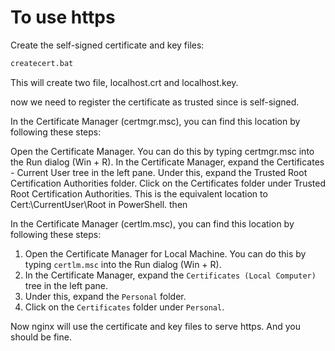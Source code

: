 # To use https

Create the self-signed certificate and key files:

``` bash
createcert.bat
```

This will create two file, localhost.crt and localhost.key.

now we need to register the certificate as trusted since is self-signed.

In the Certificate Manager (certmgr.msc), you can find this location by following these steps:

Open the Certificate Manager. You can do this by typing certmgr.msc into the Run dialog (Win + R).
In the Certificate Manager, expand the Certificates - Current User tree in the left pane.
Under this, expand the Trusted Root Certification Authorities folder.
Click on the Certificates folder under Trusted Root Certification Authorities. This is the equivalent location to Cert:\CurrentUser\Root in PowerShell.
then

In the Certificate Manager (certlm.msc), you can find this location by following these steps:

1. Open the Certificate Manager for Local Machine. You can do this by typing `certlm.msc` into the Run dialog (Win + R).
2. In the Certificate Manager, expand the `Certificates (Local Computer)` tree in the left pane.
3. Under this, expand the `Personal` folder.
4. Click on the `Certificates` folder under `Personal`. 

Now nginx will use the certificate and key files to serve https. And you should be fine.